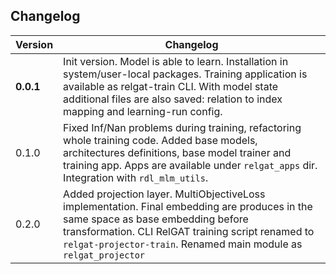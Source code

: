 ## Changelog

| Version   | Changelog                                                                                                                                                                                                                                                    |
|-----------|--------------------------------------------------------------------------------------------------------------------------------------------------------------------------------------------------------------------------------------------------------------|
| **0.0.1** | Init version. Model is able to learn. Installation in system/user-local packages. Training application is available as relgat-train CLI. With model state additional files are also saved: relation to index mapping and learning-run config.                |
| 0.1.0     | Fixed Inf/Nan problems during training, refactoring whole training code. Added base models, architectures definitions, base model trainer and training app. Apps are available under `relgat_apps` dir. Integration with `rdl_mlm_utils`.                    |  
| 0.2.0     | Added projection layer. MultiObjectiveLoss implementation. Final embedding are produces in the same space as base embedding before transformation. CLI RelGAT training script renamed to `relgat-projector-train`. Renamed main module as `relgat_projector` | 

